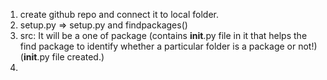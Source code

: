 1. create github repo and connect it to local folder.
2. setup.py => setup.py and findpackages()
3. src: It will be a one of package (contains __init__.py file in it that helps the find package to identify whether a particular folder is a package or not!) (__init__.py file created.)
4. 

